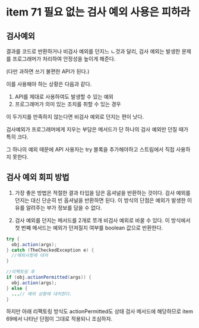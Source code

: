 # item 71 필요 없는 검사 예외 사용은 피하라

## 검사예외

결과를 코드로 반환하거나 비검사 예외를 던지느 ㄴ것과 달리, 검사 예외는 발생한 문제를 프로그래머가 처리하여 안정성을 높이게 해준다.

(다만 과하면 쓰기 불편한 API가 된다.)

이를 사용해야 하는 상황은 다음과 같다.

1. API를 제대로 사용하여도 발생할 수 있는 예외
2. 프로그래머가 의미 있는 조치를 취할 수 있는 경우

이 두가지를 만족하지 않는다면 비검사 예외로 던지는 편이 낫다.

검사예외가 프로그래머에게 지우는 부담은 메서드가 단 하나의 검사 예외만 던질 때가 특히 크다.

그 하나의 예외 때문에 API 사용자는 try 블록을 추가해야하고 스트림에서 직접 사용하지 못한다.



## 검사 예외 회피 방법

1. 가장 좋은 방법은 적절한 결과 타입을 담은 옵셔널을 반환하는 것이다. 
   검사 예외를 던지는 대신 단순히 빈 옵셔널을 반환하면 된다. 이 방식의 단점은 예외가 발생한 이유를 알려주는 부가 정보를 담을 수 없다.

2. 검사 예외를 던지는 메서드를 2개로 쪼개 비검사 예외로 바꿀 수 있다.
   이 방식에서 첫 번째 메서드는 예외가 던져질지 여부를 boolean 값으로 반환한다.

```java
try {
  obj.action(args);
} catch (TheCheckedException e) {
  //예외사항에 대처
}

//리팩토링 후
if (obj.actionPermitted(args)) {
  obj.action(args);
} else {
  ...// 예외 상황에 대처한다.
}
```

하지만 아래 리팩토링 방식도 actionPermitted도 상태 검사 메서드에 해당하므로 item 69에서 나타난 단점이 그대로 적용되니 조심하자.